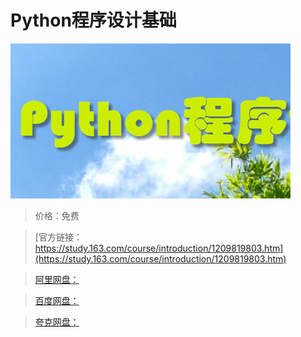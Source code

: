 # Python程序设计基础

![img](../../../assets/study163/free/12d30c047bbe42f996acb65dd1164ae8.jpg)

> 价格：免费

> [官方链接：https://study.163.com/course/introduction/1209819803.htm](https://study.163.com/course/introduction/1209819803.htm)

> [阿里网盘：]()

> [百度网盘：]()

> [夸克网盘：]()
